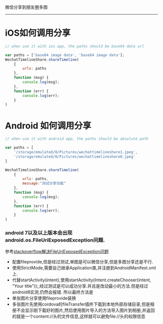 微信分享到朋友圈多图

-------------

# iOS如何调用分享

```javascript
// when use it with ios app, the paths should be base64 data url

var paths = ['base64 image data', 'base64 image data'];
WechatTimelineShare.shareTimeline(
    {
        urls: paths
    },
    function (msg) {
        console.log(msg);
    },
    function (err) {
        console.log(err);
    }
)
```

# Android 如何调用分享

```javascript
// when use it with android app, the paths should be absolute path

var paths = [
    '/storage/emulated/0/Pictures/wechattimelineshare1.jpeg',
    '/storage/emulated/0/Pictures/wechattimelineshare0.jpeg'
]

WechatTimelineShare.shareTimeline(
    {
        urls: paths,
        message:"测试分享功能"
    },
    function (msg) {
        console.log(msg);
    },
    function (err) {
        console.log(err);
    }
)
```
### android 7以及以上版本会出现android.os.FileUriExposedException问题.
参考[stackoverflow解决FileUriExposedException问题](https://stackoverflow.com/questions/38200282/android-os-fileuriexposedexception-file-storage-emulated-0-test-txt-exposed)
 - 配置fileprovide,但是经过测试,单图是可以微信分享,但是多图分享还是不行.
 - 使用StrictMode,需要自己继承Application类,并注册到AndroidManifest.xml上.
 - 代替startActivity(intent),使用startActivity(Intent.createChooser(intent, "Your title"));,经过测试是可以成功分享.并且是改动最小的方法.但是经过android8实测,仍然会报错.
 所以最终方法是
 - 单张图片分享使用fileprovide装换
 - 多张图片先使用cordova的fileTransfer插件下载到本地外部存储目录,但是相册不会显示刚下载好的图片,然后使用图片导入的方法导入图片到相册,并返回的就是一个content://头的文件信息,这样就可以避免file://头的权限信息

